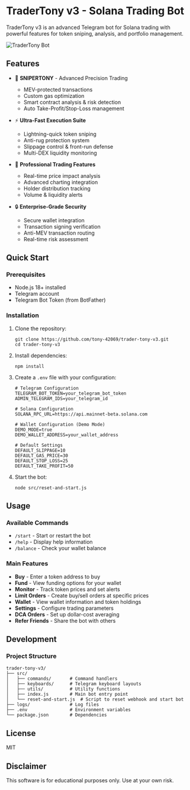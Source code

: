# TraderTony v3 - Solana Trading Bot

TraderTony v3 is an advanced Telegram bot for Solana trading with powerful features for token sniping, analysis, and portfolio management.

![TraderTony Bot](https://i.imgur.com/placeholder-image.png)

## Features

- 🚀 **SNIPERTONY** - Advanced Precision Trading
  - MEV-protected transactions
  - Custom gas optimization
  - Smart contract analysis & risk detection
  - Auto Take-Profit/Stop-Loss management

- ⚡ **Ultra-Fast Execution Suite**
  - Lightning-quick token sniping
  - Anti-rug protection system
  - Slippage control & front-run defense
  - Multi-DEX liquidity monitoring

- 💼 **Professional Trading Features**
  - Real-time price impact analysis
  - Advanced charting integration
  - Holder distribution tracking
  - Volume & liquidity alerts

- 🔒 **Enterprise-Grade Security**
  - Secure wallet integration
  - Transaction signing verification
  - Anti-MEV transaction routing
  - Real-time risk assessment

## Quick Start

### Prerequisites
- Node.js 18+ installed
- Telegram account
- Telegram Bot Token (from BotFather)

### Installation

1. Clone the repository:
   ```
   git clone https://github.com/tony-42069/trader-tony-v3.git
   cd trader-tony-v3
   ```

2. Install dependencies:
   ```
   npm install
   ```

3. Create a `.env` file with your configuration:
   ```
   # Telegram Configuration
   TELEGRAM_BOT_TOKEN=your_telegram_bot_token
   ADMIN_TELEGRAM_IDS=your_telegram_id
   
   # Solana Configuration
   SOLANA_RPC_URL=https://api.mainnet-beta.solana.com
   
   # Wallet Configuration (Demo Mode)
   DEMO_MODE=true
   DEMO_WALLET_ADDRESS=your_wallet_address
   
   # Default Settings
   DEFAULT_SLIPPAGE=10
   DEFAULT_GAS_PRICE=30
   DEFAULT_STOP_LOSS=25
   DEFAULT_TAKE_PROFIT=50
   ```

4. Start the bot:
   ```
   node src/reset-and-start.js
   ```

## Usage

### Available Commands

- `/start` - Start or restart the bot
- `/help` - Display help information
- `/balance` - Check your wallet balance

### Main Features

- **Buy** - Enter a token address to buy
- **Fund** - View funding options for your wallet
- **Monitor** - Track token prices and set alerts
- **Limit Orders** - Create buy/sell orders at specific prices
- **Wallet** - View wallet information and token holdings
- **Settings** - Configure trading parameters
- **DCA Orders** - Set up dollar-cost averaging
- **Refer Friends** - Share the bot with others

## Development

### Project Structure

```
trader-tony-v3/
├── src/
│   ├── commands/       # Command handlers
│   ├── keyboards/      # Telegram keyboard layouts
│   ├── utils/          # Utility functions
│   ├── index.js        # Main bot entry point
│   └── reset-and-start.js  # Script to reset webhook and start bot
├── logs/               # Log files
├── .env                # Environment variables
└── package.json        # Dependencies
```

## License

MIT

## Disclaimer

This software is for educational purposes only. Use at your own risk. 